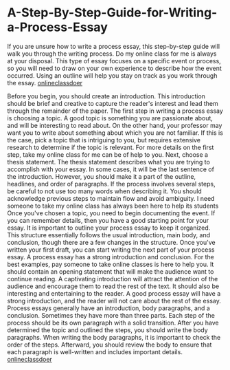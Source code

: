 # A-Step-By-Step-Guide-for-Writing-a-Process-Essay


If you are unsure how to write a process essay, this step-by-step guide will walk you through the writing process. Do my online class for me is always at your disposal. This type of essay focuses on a specific event or process, so you will need to draw on your own experience to describe how the event occurred. Using an outline will help you stay on track as you work through the essay.  <a href="https://www.onlineclassdoer.com/">onlineclassdoer</a>

Before you begin, you should create an introduction. This introduction should be brief and creative to capture the reader's interest and lead them through the remainder of the paper.
The first step in writing a process essay is choosing a topic. A good topic is something you are passionate about, and will be interesting to read about. On the other hand, your professor may want you to write about something about which you are not familiar. If this is the case, pick a topic that is intriguing to you, but requires extensive research to determine if the topic is relevant. For more details on the first step, take my online class for me can be of help to you. 
Next, choose a thesis statement. The thesis statement describes what you are trying to accomplish with your essay. In some cases, it will be the last sentence of the introduction. However, you should make it a part of the outline, headlines, and order of paragraphs. If the process involves several steps, be careful to not use too many words when describing it. You should acknowledge previous steps to maintain flow and avoid ambiguity. I need someone to take my online class has always been here to help its students
Once you've chosen a topic, you need to begin documenting the event. If you can remember details, then you have a good starting point for your essay. It is important to outline your process essay to keep it organized. This structure essentially follows the usual introduction, main body, and conclusion, though there are a few changes in the structure. Once you've written your first draft, you can start writing the next part of your process essay.
A process essay has a strong introduction and conclusion. For the best examples, pay someone to take online classes is here to help you. It should contain an opening statement that will make the audience want to continue reading. A captivating introduction will attract the attention of the audience and encourage them to read the rest of the text. It should also be interesting and entertaining to the reader. A good process essay will have a strong introduction, and the reader will not care about the rest of the essay.
Process essays generally have an introduction, body paragraphs, and a conclusion. Sometimes they have more than three parts. Each step of the process should be its own paragraph with a solid transition. After you have determined the topic and outlined the steps, you should write the body paragraphs. When writing the body paragraphs, it is important to check the order of the steps. Afterward, you should review the body to ensure that each paragraph is well-written and includes important details. <a href="https://www.onlineclassdoer.com/">onlineclassdoer</a>

